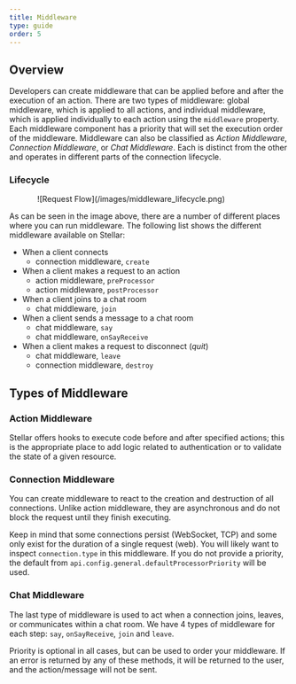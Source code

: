 ```yaml
---
title: Middleware
type: guide
order: 5
---
```


## Overview

Developers can create middleware that can be applied before and after the execution of an action. There are two types of middleware: global middleware, which is applied to all actions, and individual middleware, which is applied individually to each action using the `middleware` property. Each middleware component has a priority that will set the execution order of the middleware.  Middleware can also be classified as _Action Middleware_, _Connection Middleware_, or _Chat Middleware_.  Each is distinct from the other and operates in different parts of the connection lifecycle.

### Lifecycle

<div style="margin-left: auto; margin-right: auto; max-width: 80%;">
  ![Request Flow](/images/middleware_lifecycle.png)
</div>

As can be seen in the image above, there are a number of different places where you can run middleware. The following list shows the different middleware available on Stellar:

- When a client connects
  - connection middleware, `create`
- When a client makes a request to an action
  - action middleware, `preProcessor`
  - action middleware, `postProcessor`
- When a client joins to a chat room
  - chat middleware, `join`
- When a client sends a message to a chat room
  - chat middleware, `say`
  - chat middleware, `onSayReceive`
- When a client makes a request to disconnect (_quit_)
  - chat middleware, `leave`
  - connection middleware, `destroy`

## Types of Middleware

### Action Middleware

Stellar offers hooks to execute code before and after specified actions; this is the appropriate place to add logic related to authentication or to validate the state of a given resource.

### Connection Middleware

You can create middleware to react to the creation and destruction of all connections. Unlike action middleware, they are asynchronous and do not block the request until they finish executing.

Keep in mind that some connections persist (WebSocket, TCP) and some only exist for the duration of a single request (web). You will likely want to inspect `connection.type` in this middleware. If you do not provide a priority, the default from `api.config.general.defaultProcessorPriority` will be used.

### Chat Middleware

The last type of middleware is used to act when a connection joins, leaves, or communicates within a chat room. We have 4 types of middleware for each step: `say`, `onSayReceive`, `join` and `leave`.

Priority is optional in all cases, but can be used to order your middleware. If an error is returned by any of these methods, it will be returned to the user, and the action/message will not be sent.
